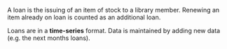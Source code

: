 A loan is the issuing of an item of stock to a library member. Renewing an item already on loan is counted as an additional loan.

Loans are in a **time-series** format. Data is maintained by adding new data (e.g. the next months loans).
